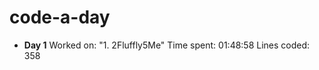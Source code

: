 # code-a-day
- **Day 1**
        Worked on: "1. 2Fluffly5Me"
        Time spent: 01:48:58
        Lines coded: 358